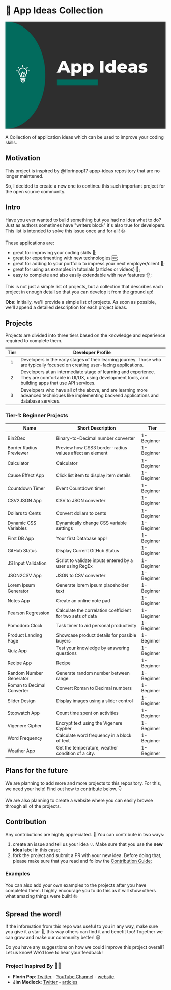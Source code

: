 # 📗 App Ideas Collection

<p align="center">
  <a><img src="./capa.png" alt="Repository cover: App Ideas" title="Repository cover: App Ideas"></a>
</p>

A Collection of application ideas which can be used to improve your coding skills.


## Motivation

This project is inspired by @florinpop17 appp-ideas repository that are no longer maintened.

So, I decided to create a new one to contineu this such important project for the open source community.

## Intro

Have you ever wanted to build something but you had no idea what to do? Just as
authors sometimes have "writers block" it's also true for developers. This list is intended to solve this issue once and for all! 👍

These applications are:

- great for improving your coding skills :muscle:;
- great for experimenting with new technologies 🆕;
- great for adding to your portfolio to impress your next employer/client :file_folder:;
- great for using as examples in tutorials (articles or videos) :page_with_curl:;
- easy to complete and also easily extendable with new features :ok_hand:;

This is not just a simple list of projects, but a collection that describes each project in enough detail so that you can develop it from the ground up!

**Obs:** Initially, we'll provide a simple list of projects. As soon as possible, we'll append a detailed description for each project ideas.

## Projects

Projects are divided into three tiers based on the knowledge and experience
required to complete them.

| Tier | Developer Profile                                                                                                                                                |
| :--: | ---------------------------------------------------------------------------------------------------------------------------------------------------------------- |
|  1   | Developers in the early stages of their learning journey. Those who are typically focused on creating user-facing applications.                                  |
|  2   | Developers at an intermediate stage of learning and experience. They are comfortable in UI/UX, using development tools, and building apps that use API services. |
|  3   | Developers who have all of the above, and are learning more advanced techniques like implementing backend applications and database services.                    |

### Tier-1: Beginner Projects

| Name                                                                              | Short Description                                          | Tier       |
| --------------------------------------------------------------------------------- | ---------------------------------------------------------- | ---------- |
| Bin2Dec                                                                           | Binary-to-Decimal number converter                         | 1-Beginner |
| Border Radius Previewer                                                           | Preview how CSS3 border-radius values affect an element    | 1-Beginner |
| Calculator                                                                        | Calculator                                                 | 1-Beginner |
| Cause Effect App                                                                  | Click list item to display item details                    | 1-Beginner |
| Countdown Timer                                                                   | Event Countdown timer                                      | 1-Beginner |
| CSV2JSON App                                                                      | CSV to JSON converter                                      | 1-Beginner |
| Dollars to Cents                                                                  | Convert dollars to cents                                   | 1-Beginner |
| Dynamic CSS Variables                                                             | Dynamically change CSS variable settings                   | 1-Beginner |
| First DB App                                                                      | Your first Database app!                                   | 1-Beginner |
| GitHub Status                                                                     | Display Current GitHub Status                              | 1-Beginner |
| JS Input Validation                                                               | Script to validate inputs entered by a user using RegEx    | 1-Beginner |
| JSON2CSV App                                                                      | JSON to CSV converter                                      | 1-Beginner |
| Lorem Ipsum Generator                                                             | Generate lorem ipsum placeholder text                      | 1-Beginner |
| Notes App                                                                         | Create an online note pad                                  | 1-Beginner |
| Pearson Regression                                                                | Calculate the correlation coefficient for two sets of data | 1-Beginner |
| Pomodoro Clock                                                                    | Task timer to aid personal productivity                    | 1-Beginner |
| Product Landing Page                                                              | Showcase product details for possible buyers               | 1-Beginner |
| Quiz App                                                                          | Test your knowledge by answering questions                 | 1-Beginner |
| Recipe App                                                                        | Recipe                                                     | 1-Beginner |
| Random Number Generator                                                           | Generate random number between range.                      | 1-Beginner |
| Roman to Decimal Converter                                                        | Convert Roman to Decimal numbers                           | 1-Beginner |
| Slider Design                                                                     | Display images using a slider control                      | 1-Beginner |
| Stopwatch App                                                                     | Count time spent on activities                             | 1-Beginner |
| Vigenere Cipher                                                                   | Encrypt text using the Vigenere Cypher                     | 1-Beginner |
| Word Frequency                                                                    | Calculate word frequency in a block of text                | 1-Beginner |
| Weather App                                                                       | Get the temperature, weather condition of a city.          | 1-Beginner |

## Plans for the future

We are planning to add more and more projects to this repository. For this, we need your help! Find out how to contribute below. 👇

We are also planning to create a website where you can easily browse through all of the projects.

## Contribution

Any contributions are highly appreciated. :pray: You can contribute in two ways:

1. create an issue and tell us your idea :bulb:. Make sure that you use the **new idea** label in this case;
2. fork the project and submit a PR with your new idea. Before doing that, please make sure that you read and follow the [Contribution Guide](./CONTRIBUTING.md);

### Examples

You can also add your own examples to the projects after you have completed them. I highly encourage you to do this as it will show others what amazing things were built! 👍

## Spread the word!

If the information from this repo was useful to you in any way, make sure you give it a star 🌟, this way others can find it and benefit too! Together we can grow and make our community better! :smiley:

Do you have any suggestions on how we could improve this project overall? Let us know! We'd love to hear your feedback!

### Project Inspired By 🙂🙂

- **Florin Pop**: [Twitter](https://twitter.com/florinpop1705) - [YouTube Channel](https://youtube.com/florinpop) - [website](https://florin-pop.com).
- **Jim Medlock**: [Twitter](https://twitter.com/jd_medlock) - [articles](https://medium.com/@jdmedlock)
